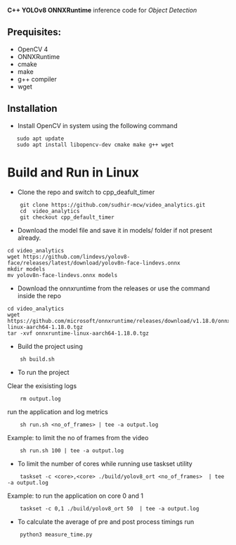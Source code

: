 

**C++ YOLOv8 ONNXRuntime** inference code for *Object Detection* 

## Prequisites:
- OpenCV 4
- ONNXRuntime 
- cmake
- make
- g++ compiler
- wget

## Installation
- Install OpenCV in system using the following command 
```
   sudo apt update
   sudo apt install libopencv-dev cmake make g++ wget
```
# Build and Run in Linux
- Clone the repo and switch to cpp_deafult_timer
```
    git clone https://github.com/sudhir-mcw/video_analytics.git
    cd  video_analytics
    git checkout cpp_default_timer
```
-  Download the model file and save it in models/ folder if not present already.
```
cd video_analytics
wget https://github.com/lindevs/yolov8-face/releases/latest/download/yolov8n-face-lindevs.onnx
mkdir models
mv yolov8n-face-lindevs.onnx models
```
- Download the onnxruntime from the releases or use the command inside the repo 
```
cd video_analytics
wget https://github.com/microsoft/onnxruntime/releases/download/v1.18.0/onnxruntime-linux-aarch64-1.18.0.tgz
tar -xvf onnxruntime-linux-aarch64-1.18.0.tgz
```
- Build the project using 
```
    sh build.sh
``` 
- To run the project 

Clear the exisisting logs
```
    rm output.log
```
run the application and log metrics
```
    sh run.sh <no_of_frames> | tee -a output.log
```
Example: to limit the no of frames from the video
```
    sh run.sh 100 | tee -a output.log
```
* To limit the number of cores while running use taskset utility
```
    taskset -c <core>,<core> ./build/yolov8_ort <no_of_frames>  | tee -a output.log
```
Example: to run the application on core 0 and 1
```
    taskset -c 0,1 ./build/yolov8_ort 50  | tee -a output.log
```
- To calculate the average of pre and post process timings run
```
    python3 measure_time.py
```